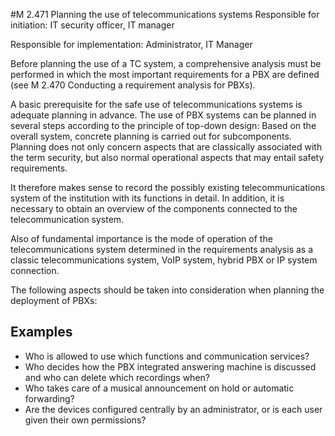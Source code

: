 #M 2.471 Planning the use of telecommunications systems
Responsible for initiation: IT security officer, IT manager

Responsible for implementation: Administrator, IT Manager

Before planning the use of a TC system, a comprehensive analysis must be performed in which the most important requirements for a PBX are defined (see M 2.470 Conducting a requirement analysis for PBXs).

A basic prerequisite for the safe use of telecommunications systems is adequate planning in advance. The use of PBX systems can be planned in several steps according to the principle of top-down design: Based on the overall system, concrete planning is carried out for subcomponents. Planning does not only concern aspects that are classically associated with the term security, but also normal operational aspects that may entail safety requirements.

It therefore makes sense to record the possibly existing telecommunications system of the institution with its functions in detail. In addition, it is necessary to obtain an overview of the components connected to the telecommunication system.

Also of fundamental importance is the mode of operation of the telecommunications system determined in the requirements analysis as a classic telecommunications system, VoIP system, hybrid PBX or IP system connection.

The following aspects should be taken into consideration when planning the deployment of PBXs:



## Examples 
* Who is allowed to use which functions and communication services?
* Who decides how the PBX integrated answering machine is discussed and who can delete which recordings when?
* Who takes care of a musical announcement on hold or automatic forwarding?
* Are the devices configured centrally by an administrator, or is each user given their own permissions?




